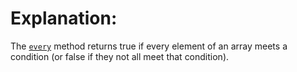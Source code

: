 # Explanation:
The [`every`](https://developer.mozilla.org/en-US/docs/Web/JavaScript/Reference/Global_Objects/Array/every) method returns true if every element of an array meets a condition (or false if they not all meet that condition).